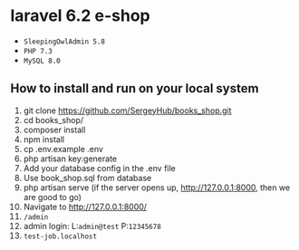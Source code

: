 # laravel 6.2 e-shop
* `SleepingOwlAdmin 5.8`
* `PHP 7.3`
* `MySQL 8.0`
## How to install and run on your local system
1. git clone https://github.com/SergeyHub/books_shop.git
2. cd books_shop/
3. composer install
4. npm install
5. cp .env.example .env
6. php artisan key:generate
7. Add your database config in the .env file 
8. Use book_shop.sql from database
9. php artisan serve (if the server opens up, http://127.0.0.1:8000,  then we are good to go)
10. Navigate to http://127.0.0.1:8000/
11. `/admin`
12. admin login: L:`admin@test` P:`12345678`
13. `test-job.localhost`




